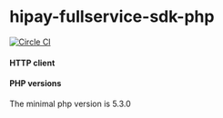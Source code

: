 # hipay-fullservice-sdk-php

[![Circle CI](https://circleci.com/gh/hipay/hipay-fullservice-sdk-php.svg?style=svg&circle-token=65d5d22b23e308ffc54b2884809b7b871a41bc8e)](https://circleci.com/gh/hipay/hipay-fullservice-sdk-php)

#### HTTP client

#### PHP versions

The minimal php version is 5.3.0


